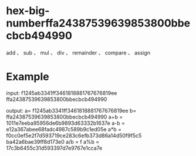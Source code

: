 # hex-big-numberffa24387539639853800bbecbcb494990
add 、 sub 、 mul 、 div 、 remainder 、 compare 、 assign

# Example
input:
f1245ab3341ff3461818881767676819ee
ffa24387539639853800bbecbcb494990

output:
a= f1245ab3341ff3461818881767676819ee
b= ffa24387539639853800bbecbcb494990
a+b = 1011e7eeba95956de6b9893d63332b1637e
a-b = e12a367abee68fadc4987c589b9c1ed05e
a*b = f0cc0ef5e2f7d593719ce283c6efb373d86a14d50f9f5c5
ba42a6bae39ff8d173e0
a/b = f
a%b = 17c3b6455c31d593397d7e9767e1cca7e
